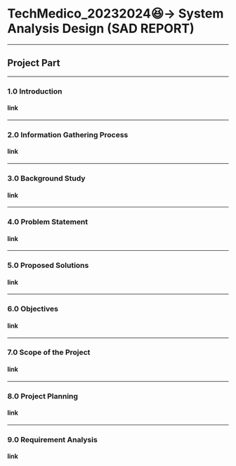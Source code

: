 # TechMedico_20232024😆-> System Analysis Design (SAD REPORT)

<hr>

## Project Part

<hr>

### 1.0 Introduction
#### link

<hr>

### 2.0 Information Gathering Process
#### link 

<hr>

### 3.0 Background Study
#### link

<hr>

### 4.0 Problem Statement
#### link

<hr>

### 5.0 Proposed Solutions
#### link

<hr>

### 6.0 Objectives
#### link

<hr>

### 7.0 Scope of the Project
#### link

<hr>

### 8.0 Project Planning
#### link

<hr>

### 9.0 Requirement Analysis
#### link

<!--

## Report file
<header>
 <details>
 <summary><h2> 🔍 Project 1 and project 2 Overview</h2>
  <h3><p> <img align="left" width="50%" src="https://i.ytimg.com/vi/6KHsNPQYb30/maxresdefault.jpg" /> </p>
 </h3></summary>
  <h4> [Newsletter](https://github.com/Elijah0413/tis-technology-and-info-system/blob/main/assignment/assignment4/ASSIGNMENT%203%20INDUSTRY%20VISIT%20HUAWEIPETRONAS%20GROUP%202%20(1).pdf)</h4>
<p></p>
 </details>
  <h3><p> <img align="left" width="50%" src="https://i.ytimg.com/vi/6KHsNPQYb30/maxresdefault.jpg " /> </p>

  -->
